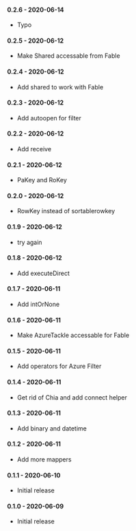 #### 0.2.6 - 2020-06-14
* Typo
#### 0.2.5 - 2020-06-12
* Make Shared accessable from Fable
#### 0.2.4 - 2020-06-12
* Add shared to work with Fable
#### 0.2.3 - 2020-06-12
* Add autoopen for filter
#### 0.2.2 - 2020-06-12
* Add receive
#### 0.2.1 - 2020-06-12
* PaKey and RoKey
#### 0.2.0 - 2020-06-12
* RowKey instead of sortablerowkey
#### 0.1.9 - 2020-06-12
* try again
#### 0.1.8 - 2020-06-12
* Add executeDirect
#### 0.1.7 - 2020-06-11
* Add intOrNone
#### 0.1.6 - 2020-06-11
* Make AzureTackle accessable for Fable
#### 0.1.5 - 2020-06-11
* Add operators for Azure Filter
#### 0.1.4 - 2020-06-11
* Get rid of Chia and add connect helper
#### 0.1.3 - 2020-06-11
* Add binary and datetime
#### 0.1.2 - 2020-06-11
* Add more mappers
#### 0.1.1 - 2020-06-10
* Initial release
#### 0.1.0 - 2020-06-09
* Initial release
